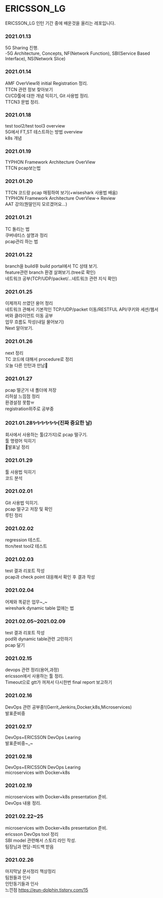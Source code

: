 # ERICSSON_LG
ERICSSON_LG 인턴 기간 중에 배운것을 올리는 레포입니다.

### 2021.01.13
5G Sharing 진행.<br>
-5G Architecture, Concepts, NF(Network Function), SBI(Service Based Interface), NS(Network Slice)

### 2021.01.14
AMF OverView와 initial Registration 정리.<br>
TTCN 관련 정보 찾아보기<br>
CI/CD툴에 대한 개념 익히기, Git 사용법 정리.<br>
TTCN3 문법 정리.

### 2021.01.18
test tool2/test tool3 overview <br>
5G에서 FT,ST 테스트하는 방법 overview<br> 
k8s 개념

### 2021.01.19
TYPHON Framework Architecture OverView<br>
TTCN pcap보는법

### 2021.01.20
TTCN 코드랑 pcap 매핑하여 보기(+wiseshark 사용법 배움)<br>
TYPHON Framework Architecture OverView-> Review<br>
AAT 강의(뭔말인지 모르겠어요...)

### 2021.01.21
TC 돌리는 법<br>
쿠버네티스 설명과 정리<br>
pcap관리 하는 법 

### 2021.01.22
branch을 build후 build portal에서 TC 상태 보기.<br>
feature관련 branch 환경 살펴보기.(tree로 확인)<br>
네트워크 공부(TCP/UDP/packet/...네트워크 관련 지식 확인)<br>

### 2021.01.25
이제까지 쓰였던 용어 정리<br>
네트워크 관해서 기본적인 TCP/UDP/packet 이동/RESTFUL API/쿠키와 세션/웹서버와 클라이언트 이동 공부<br>
업무 흐름도 작성(내일 물어보기)<br>
Next 알아보기.<br>

### 2021.01.26
next 정리<br>
TC 코드에 대해서 procedure로 정리<br>
오늘 다른 인턴과 만남🥰

### 2021.01.27
pcap 떨군거 내 폴더에 저장<br>
리허설 느낌점 정리<br>
환경설정 못함ㅠ<br>
registration위주로 공부중

### 2021.01.28✨✨✨✨✨✨(진짜 중요한 날)
회사에서 사용하는 툴(2가지)로 pcap 떨구기.<br>
툴 명령어 익히기<br>
🎊발표날 정리

### 2021.01.29
툴 사용법 익히기<br>
코드 분석

### 2021.02.01
Git 사용법 익히기.<br>
pcap 떨구고 저장 및 확인<br>
루틴 정리

### 2021.02.02
regression 테스트.<br>
ttcn/test tool2 테스트

### 2021.02.03
test 결과 리포트 작성<br>
pcap과 check point 대응해서 확인 후 결과 작성 

### 2021.02.04
어제와 똑같은 업무~_~<br>
wireshark dynamic table 없애는 법

### 2021.02.05~2021.02.09
test 결과 리포트 작성<br>
pod와 dynamic table관련 고민하기<br>
pcap 달기

### 2021.02.15
devops 관련 정리(용어,과정)<br>
ericsson에서 사용하는 툴 정리.<br>
Timeout으로 gtt가 꺼져서 다시한번 final report 보고하기 

### 2021.02.16
DevOps 관련 공부중!(Gerrit,Jenkins,Docker,k8s,Microservices)<br>
발표준비중

### 2021.02.17
DevOps+ERICSSON DevOps Learing<br>
발표준비중~_~

### 2021.02.18
DevOps+ERICSSON DevOps Learing<br>
microservices with Docker+k8s 

### 2021.02.19
microservices with Docker+k8s presentation 준비.<br>
DevOps 내용 정리.

### 2021.02.22~25
microservices with Docker+k8s presentation 준비.<br>
ericsson DevOps tool 정리<br>
SBI model 관련해서 스토리 라인 작성.<br>
팀장님과 면담-피드백 받음

### 2021.02.26
마지막날 문서정리 책상정리<br>
팀원들과 인사<br>
인턴동기들과 인사<br>
느낀점 https://eun-dolphin.tistory.com/15

